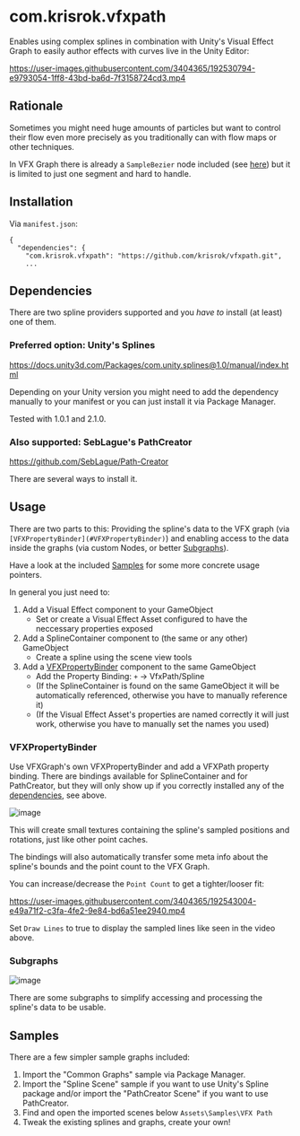 # com.krisrok.vfxpath

Enables using complex splines in combination with Unity's Visual Effect Graph to easily author effects with curves live in the Unity Editor:

https://user-images.githubusercontent.com/3404365/192530794-e9793054-1ff8-43bd-ba6d-7f3158724cd3.mp4

## Rationale

Sometimes you might need huge amounts of particles but want to control their flow even more precisely as you traditionally can with flow maps or other techniques.

In VFX Graph there is already a `SampleBezier` node included (see [here](https://docs.unity3d.com/Packages/com.unity.visualeffectgraph@10.2/manual/Operator-SampleBezier.html)) but it is limited to just one segment and hard to handle.

## Installation

Via `manifest.json`:
```
{
  "dependencies": {
    "com.krisrok.vfxpath": "https://github.com/krisrok/vfxpath.git",
    ...
```

## Dependencies

There are two spline providers supported and you _have to_ install (at least) one of them.

### Preferred option: Unity's Splines
https://docs.unity3d.com/Packages/com.unity.splines@1.0/manual/index.html

Depending on your Unity version you might need to add the dependency manually to your manifest or you can just install it via Package Manager.

Tested with 1.0.1 and 2.1.0.

### Also supported: SebLague's PathCreator
https://github.com/SebLague/Path-Creator

There are several ways to install it.

## Usage

There are two parts to this: Providing the spline's data to the VFX graph (via `[VFXPropertyBinder](#VFXPropertyBinder)`) and enabling access to the data inside the graphs (via custom Nodes, or better [Subgraphs](#Subgraphs)).

Have a look at the included [Samples](#Samples) for some more concrete usage pointers.

In general you just need to:
1. Add a Visual Effect component to your GameObject
	- Set or create a Visual Effect Asset configured to have the neccessary properties exposed
1. Add a SplineContainer component to (the same or any other) GameObject
	- Create a spline using the scene view tools
1. Add a [VFXPropertyBinder](#VFXPropertyBinder) component to the same GameObject
	- Add the Property Binding: `+` -> VfxPath/Spline
	- (If the SplineContainer is found on the same GameObject it will be automatically referenced, otherwise you have to manually reference it)
	- (If the Visual Effect Asset's properties are named correctly it will just work, otherwise you have to manually set the names you used)

### VFXPropertyBinder

Use VFXGraph's own VFXPropertyBinder and add a VFXPath property binding. There are bindings available for SplineContainer and for PathCreator, but they will only show up if you correctly installed any of the [dependencies](#Dependencies), see above.

![image](https://user-images.githubusercontent.com/3404365/192542095-3daa3384-c7db-4aa9-96ec-9008b3dcb550.png)

This will create small textures containing the spline's sampled positions and rotations, just like other point caches.

The bindings will also automatically transfer some meta info about the spline's bounds and the point count to the VFX Graph.

You can increase/decrease the `Point Count` to get a tighter/looser fit:

https://user-images.githubusercontent.com/3404365/192543004-e49a71f2-c3fa-4fe2-9e84-bd6a51ee2940.mp4

Set `Draw Lines` to true to display the sampled lines like seen in the video above.

### Subgraphs

![image](https://user-images.githubusercontent.com/3404365/192536902-2bf1e39a-e8fb-4490-a0e7-8c7a68a58d9c.png)

There are some subgraphs to simplify accessing and processing the spline's data to be usable. 

## Samples

There are a few simpler sample graphs included:

1. Import the "Common Graphs" sample via Package Manager.
1. Import the "Spline Scene" sample if you want to use Unity's Spline package and/or import the "PathCreator Scene" if you want to use PathCreator.
1. Find and open the imported scenes below `Assets\Samples\VFX Path`
1. Tweak the existing splines and graphs, create your own!
